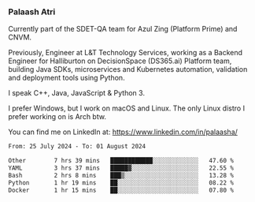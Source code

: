 ### Palaash Atri

Currently part of the SDET-QA team for Azul Zing (Platform Prime) and CNVM. 

Previously, Engineer at L&T Technology Services, working as a Backend Engineer for Halliburton on DecisionSpace (DS365.ai) Platform team, building Java SDKs, microservices and Kubernetes automation, validation and deployment tools using Python.

I speak C++, Java, JavaScript & Python 3.

I prefer Windows, but I work on macOS and Linux. The only Linux distro I prefer working on is Arch btw.

You can find me on LinkedIn at: https://www.linkedin.com/in/palaasha/

<!--START_SECTION:waka-->

```txt
From: 25 July 2024 - To: 01 August 2024

Other        7 hrs 39 mins   ████████████░░░░░░░░░░░░░   47.60 %
YAML         3 hrs 37 mins   █████▓░░░░░░░░░░░░░░░░░░░   22.55 %
Bash         2 hrs 8 mins    ███▒░░░░░░░░░░░░░░░░░░░░░   13.28 %
Python       1 hr 19 mins    ██░░░░░░░░░░░░░░░░░░░░░░░   08.22 %
Docker       1 hr 15 mins    ██░░░░░░░░░░░░░░░░░░░░░░░   07.80 %
```

<!--END_SECTION:waka-->
